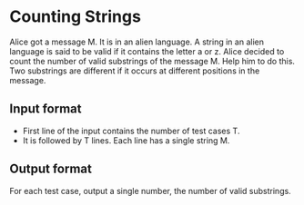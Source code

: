 # Counting Strings

Alice got a message M. It is in an alien language. A string in an alien language is said to be valid if it contains the letter a or z. Alice decided to count the number of valid substrings of the message M. Help him to do this. Two substrings are different if it occurs at different positions in the message.

## Input format

- First line of the input contains the number of test cases T.
- It is followed by T lines. Each line has a single string M.

## Output format

For each test case, output a single number, the number of valid substrings.
